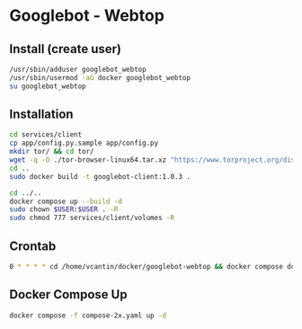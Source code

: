# Googlebot - Webtop

## Install (create user)

```sh
/usr/sbin/adduser googlebot_webtop
/usr/sbin/usermod -aG docker googlebot_webtop
su googlebot_webtop
```

## Installation

```sh
cd services/client
cp app/config.py.sample app/config.py
mkdir tor/ && cd tor/
wget -q -O ./tor-browser-linux64.tar.xz "https://www.torproject.org/dist/torbrowser/13.0.15/tor-browser-linux-x86_64-13.0.15.tar.xz"
cd ..
sudo docker build -t googlebot-client:1.0.3 .
```

```sh
cd ../..
docker compose up --build -d
sudo chown $USER:$USER . -R
sudo chmod 777 services/client/volumes -R
```

## Crontab

```sh
0 * * * * cd /home/vcantin/docker/googlebot-webtop && docker compose down && docker compose up -d
```

## Docker Compose Up

```sh
docker compose -f compose-2x.yaml up -d
```
